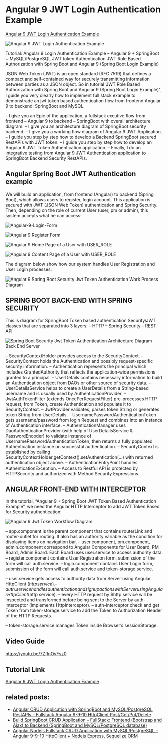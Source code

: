 # Angular 9 JWT Login Authentication Example

[Angular 9 JWT Login Authentication Example](https://loizenai.com/angular-9-jwt-login-authentication-example/)

![Angular 9 JWT Login Authentication Example](https://loizenai.com/wp-content/uploads/2020/11/Angular-9-SpringBoot-Jwt-Login-Authentication.png)

Tutorial: Angular 9 Login Authentication Example – Angular 9 + SpringBoot + MySQL/PostgreSQL JWT token Authentication
JWT Role Based Authorization with Spring Boot and Angular 9 (Spring Boot Login Example)

JSON Web Token (JWT) is an open standard (RFC 7519) that defines a compact and self-contained way for securely transmitting information between parties as a JSON object. So in tutorial ‘JWT Role Based Authorization with Spring Boot and Angular 9 (Spring Boot Login Example)’, I guide you very clearly how to implement full stack example to demonstrade an jwt token based authentication flow from frontend Angular 9 to backend: SpringBoot and MySQL.

– I give you an Epic of the application, a fullstack excutive flow from frontend – Angular 9 to backend – SpringBoot with overall architecture diagram.
– I give you an architecture diagram of SpringBoot security backend.
– I give you a working flow diagram of Angular 9 JWT Application.
– I guide you step by step how to develop a Backend SpringBoot secured RestAPIs with JWT token.
– I guide you step by step how to develop an Angular 9 JWT Token Authentication application.
– Finally, I do an integrative testing from Angular 9 JWT Authentication application to SpringBoot Backend Security RestAPIs.

## Angular Spring Boot JWT Authentication example

We will build an application, from frontend (Angular) to backend (Spring Boot), which allows users to register, login account. This application is secured with JWT (JSON Web Token) authentication and Spring Security. Then, depending on the role of current User (user, pm or admin), this system accepts what he can access:

![Angular-9-Login-Form](https://loizenai.com/wp-content/uploads/2020/11/Angular-9-Login-Form.png)

![Angular 9 Register Form](https://loizenai.com/wp-content/uploads/2020/11/Angular-9-Register-Form.png)

![Angular 9 Home Page of a User with USER_ROLE](https://loizenai.com/wp-content/uploads/2020/11/Angular-9-Home-Page-of-a-User-with-USER_ROLE.png)

![Angular 9 Content Page of a User with USER_ROLE](https://loizenai.com/wp-content/uploads/2020/11/Angular-9-Content-Page-of-a-User-with-USER_ROLE.png)

The diagram below show how our system handles User Registration and User Login processes:

![Angular 9 Spring Boot Security Jwt Token Authentication Work Process Diagram](https://loizenai.com/wp-content/uploads/2020/11/Angular-9-Spring-Boot-Security-Jwt-Token-Authentication-Work-Process-Diagram.png)

## SPRING BOOT BACK-END WITH SPRING SECURITY

This is diagram for SpringBoot Token based authentication Security/JWT classes that are separated into 3 layers:
– HTTP
– Spring Security
– REST API

![Spring Boot Security Jwt Token Authentication Architecture Diagram Back End Server
](https://loizenai.com/wp-content/uploads/2020/11/Spring-Boot-Security-Jwt-Token-Authentication-Architecture-Diagram-Back-End-Server-1.png)

– SecurityContextHolder provides access to the SecurityContext.
– SecurityContext holds the Authentication and possibly request-specific security information.
– Authentication represents the principal which includes GrantedAuthority that reflects the application-wide permissions granted to a principal.
– UserDetails contains necessary information to build an Authentication object from DAOs or other source of security data.
– UserDetailsService helps to create a UserDetails from a String-based username and is usually used by AuthenticationProvider.
– JwtAuthTokenFilter (extends OncePerRequestFilter) pre-processes HTTP request, from Token, create Authentication and populate it to SecurityContext.
– JwtProvider validates, parses token String or generates token String from UserDetails.
– UsernamePasswordAuthenticationToken gets username/password from login Request and combines into an instance of Authentication interface.
– AuthenticationManager uses DaoAuthenticationProvider (with help of UserDetailsService & PasswordEncoder) to validate instance of UsernamePasswordAuthenticationToken, then returns a fully populated Authentication instance on successful authentication.
– SecurityContext is established by calling SecurityContextHolder.getContext().setAuthentication(…​) with returned authentication object above.
– AuthenticationEntryPoint handles AuthenticationException.
– Access to Restful API is protected by HTTPSecurity and authorized with Method Security Expressions.

## ANGULAR FRONT-END WITH INTERCEPTOR

In the tutorial, “Angular 9 + Spring Boot JWT Token Based Authentication Example”, we need the Angular HTTP Interceptor to add JWT Token Based for Security authentication:

![Angular 9 Jwt Token Workflow Diagram](https://loizenai.com/wp-content/uploads/2020/11/Angular-9-Jwt-Token-Workflow-Diagram.png)

– app.component is the parent component that contains routerLink and router-outlet for routing. It also has an authority variable as the condition for displaying items on navigation bar.
– user.component, pm.component, admin.component correspond to Angular Components for User Board, PM Board, Admin Board. Each Board uses user.service to access authority data.
– register.component contains User Registration form, submission of the form will call auth.service.
– login.component contains User Login form, submission of the form will call auth.service and token-storage.service.

– user.service gets access to authority data from Server using Angular HttpClient ($http service).
– auth.service handles authentication and signup actions with Server using Angular HttpClient ($http service).
– every HTTP request by $http service will be inspected and transformed before being sent to the Server by auth-interceptor (implements HttpInterceptor).
– auth-interceptor check and get Token from token-storage.service to add the Token to Authorization Header of the HTTP Requests.

– token-storage.service manages Token inside Browser’s sessionStorage.

## Video Guide

https://youtu.be/7ZfInOvFsz0

## Tutorial Link

[Angular 9 JWT Login Authentication Example](https://loizenai.com/angular-9-jwt-login-authentication-example/)

## related posts:

- [Angular CRUD Application with SpringBoot and MySQL/PostgreSQL RestAPIs – Fullstack Angular 9-9-10 HttpClient Post/Get/Put/Delete](https://loizenai.com/angular-crud-application-with-springboot-and-mysql-postgresql-restapis-fullstack-angular-httpclient-post-get-put-delete/)
- [Build SpringBoot CRUD Application – FullStack: Frontend (Bootstrap and Ajax) to Backend (SpringBoot and MySQL/PostgreSQL database)](https://loizenai.com/build-springboot-crud-application-fullstack-frontend-bootstrap-and-ajax-to-backend-springboot-and-mysql-postgresql-database/)
- [Angular Nodejs Fullstack CRUD Application with MySQL/PostgreSQL – Angular 9-9-10 HttpClient + Nodejs Express, Sequelize ORM](https://loizenai.com/angular-nodejs-fullstack-crud-application-with-mysql-postgresql-angular-8-9-8-httpclient-client-nodejs-express-sequelize-orm/)
